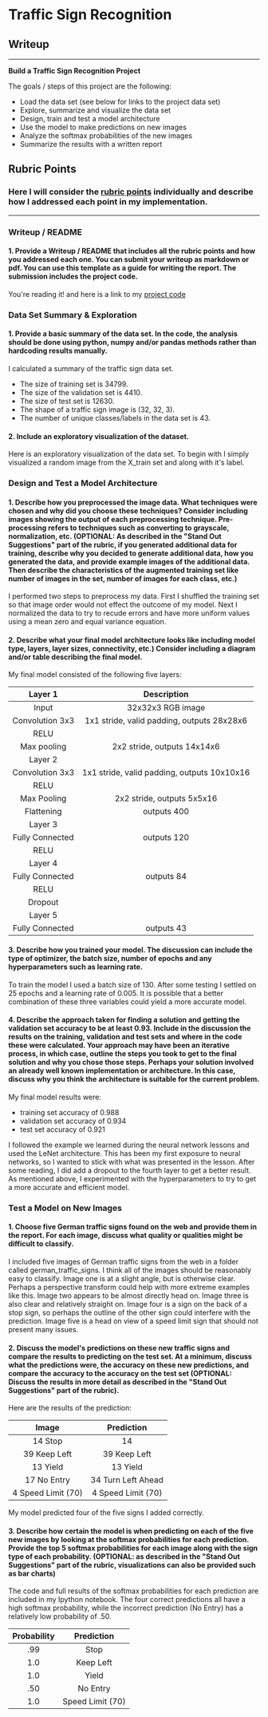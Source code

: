 # **Traffic Sign Recognition** 

## Writeup

---

**Build a Traffic Sign Recognition Project**

The goals / steps of this project are the following:
* Load the data set (see below for links to the project data set)
* Explore, summarize and visualize the data set
* Design, train and test a model architecture
* Use the model to make predictions on new images
* Analyze the softmax probabilities of the new images
* Summarize the results with a written report


[//]: # (Image References)

[image1]: ./examples/visualization.jpg "Visualization"
[image2]: ./examples/grayscale.jpg "Grayscaling"
[image3]: ./examples/random_noise.jpg "Random Noise"
[image4]: ./examples/placeholder.png "Traffic Sign 1"
[image5]: ./examples/placeholder.png "Traffic Sign 2"
[image6]: ./examples/placeholder.png "Traffic Sign 3"
[image7]: ./examples/placeholder.png "Traffic Sign 4"
[image8]: ./examples/placeholder.png "Traffic Sign 5"

## Rubric Points
### Here I will consider the [rubric points](https://review.udacity.com/#!/rubrics/481/view) individually and describe how I addressed each point in my implementation.  

---
### Writeup / README

#### 1. Provide a Writeup / README that includes all the rubric points and how you addressed each one. You can submit your writeup as markdown or pdf. You can use this template as a guide for writing the report. The submission includes the project code.

You're reading it! and here is a link to my [project code](https://github.com/mckit/carnd_traffic_sign_classifier/blob/master/Traffic_Sign_Classifier.ipynb)

### Data Set Summary & Exploration

#### 1. Provide a basic summary of the data set. In the code, the analysis should be done using python, numpy and/or pandas methods rather than hardcoding results manually.

I calculated a summary of the traffic sign data set. 

* The size of training set is 34799. 
* The size of the validation set is 4410.
* The size of test set is 12630.
* The shape of a traffic sign image is (32, 32, 3).
* The number of unique classes/labels in the data set is 43. 

#### 2. Include an exploratory visualization of the dataset.

Here is an exploratory visualization of the data set. To begin with I simply visualized a random image from the X_train set and along with it's label. 

### Design and Test a Model Architecture

#### 1. Describe how you preprocessed the image data. What techniques were chosen and why did you choose these techniques? Consider including images showing the output of each preprocessing technique. Pre-processing refers to techniques such as converting to grayscale, normalization, etc. (OPTIONAL: As described in the "Stand Out Suggestions" part of the rubric, if you generated additional data for training, describe why you decided to generate additional data, how you generated the data, and provide example images of the additional data. Then describe the characteristics of the augmented training set like number of images in the set, number of images for each class, etc.)

I performed two steps to preprocess my data. First I shuffled the training set so that image order would not effect the outcome of my model. Next I normalized the data to try to recude errors and have more uniform values using a mean zero and equal variance equation. 

#### 2. Describe what your final model architecture looks like including model type, layers, layer sizes, connectivity, etc.) Consider including a diagram and/or table describing the final model.

My final model consisted of the following five layers:

| Layer 1        		|     Description	        					| 
|:---------------------:|:---------------------------------------------:| 
| Input         		| 32x32x3 RGB image   							| 
| Convolution 3x3     	| 1x1 stride, valid padding, outputs 28x28x6 	|
| RELU					|												|
| Max pooling	      	| 2x2 stride,  outputs 14x14x6 				|
| Layer 2          | 
| Convolution 3x3	    | 1x1 stride, valid padding, outputs 10x10x16   	|
| RELU            |                 |
| Max Pooling		| 2x2 stride, outputs 5x5x16  				|
| Flattening				| outputs 400   					|
|	Layer 3					|												|
|	Fully Connected					|	outputs 120											|
| RELU             |                   |
| Layer 4       |             |
| Fully Connected       | outputs 84     |
| RELU     |           |
| Dropout            |            |
| Layer 5     |         | 
| Fully Connected    | outputs 43       |


#### 3. Describe how you trained your model. The discussion can include the type of optimizer, the batch size, number of epochs and any hyperparameters such as learning rate.

To train the model I used a batch size of 130. After some testing I settled on 25 epochs and a learning rate of 0.005. It is possible that a better combination of these three variables could yield a more accurate model. 

#### 4. Describe the approach taken for finding a solution and getting the validation set accuracy to be at least 0.93. Include in the discussion the results on the training, validation and test sets and where in the code these were calculated. Your approach may have been an iterative process, in which case, outline the steps you took to get to the final solution and why you chose those steps. Perhaps your solution involved an already well known implementation or architecture. In this case, discuss why you think the architecture is suitable for the current problem.

My final model results were:
* training set accuracy of 0.988
* validation set accuracy of 0.934
* test set accuracy of 0.921

I followed the example we learned during the neural network lessons and used the LeNet architecture. This has been my first exposure to neural networks, so I wanted to stick with what was presented in the lesson. After some reading, I did add a dropout to the fourth layer to get a better result. As mentioned above, I experimented with the hyperparameters to try to get a more accurate and efficient model. 

### Test a Model on New Images

#### 1. Choose five German traffic signs found on the web and provide them in the report. For each image, discuss what quality or qualities might be difficult to classify.

I included five images of German traffic signs from the web in a folder called german_traffic_signs. I think all of the images should be reasonably easy to classify. Image one is at a slight angle, but is otherwise clear. Perhaps a perspective transform could help with more extreme examples like this. Image two appears to be almost directly head on. Image three is also clear and relatively straight on. Image four is a sign on the back of a stop sign, so perhaps the outline of the other sign could interfere with the prediction. Image five is a head on view of a speed limit sign that should not present many issues. 

#### 2. Discuss the model's predictions on these new traffic signs and compare the results to predicting on the test set. At a minimum, discuss what the predictions were, the accuracy on these new predictions, and compare the accuracy to the accuracy on the test set (OPTIONAL: Discuss the results in more detail as described in the "Stand Out Suggestions" part of the rubric).

Here are the results of the prediction:

| Image			        |     Prediction	        					| 
|:---------------------:|:---------------------------------------------:| 
| 14 Stop     		| 14    									| 
| 39 Keep Left    			| 39 Keep Left 										|
| 13	Yield				| 13 Yield											|
| 17	No Entry      		| 34 Turn Left Ahead 					 				|
| 4	Speed Limit (70)		| 4 Speed Limit (70)							|


My model predicted four of the five signs I added correctly. 

#### 3. Describe how certain the model is when predicting on each of the five new images by looking at the softmax probabilities for each prediction. Provide the top 5 softmax probabilities for each image along with the sign type of each probability. (OPTIONAL: as described in the "Stand Out Suggestions" part of the rubric, visualizations can also be provided such as bar charts)

The code and full results of the softmax probabilities for each prediction are included in my Ipython notebook. The four correct predictions all have a high softmax probability, while the incorrect prediction (No Entry) has a relatively low probability of .50. 

| Probability         	|     Prediction	        					| 
|:---------------------:|:---------------------------------------------:| 
| .99        			| Stop   									| 
| 1.0     				| Keep Left										|
| 1.0					| Yield											|
| .50      			| No Entry					 				|
| 1.0				    | Speed Limit (70)      							|
